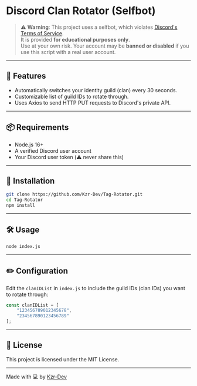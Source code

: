 # Discord Clan Rotator (Selfbot)

> ⚠️ **Warning**: This project uses a selfbot, which violates [Discord's Terms of Service](https://discord.com/terms).  
> It is provided **for educational purposes only**.  
> Use at your own risk. Your account may be **banned or disabled** if you use this script with a real user account.

---

## 🔧 Features

- Automatically switches your identity guild (clan) every 30 seconds.
- Customizable list of guild IDs to rotate through.
- Uses Axios to send HTTP PUT requests to Discord's private API.

---

## 📦 Requirements

- Node.js 16+
- A verified Discord user account
- Your Discord user token (⚠️ never share this)

---

## 🚀 Installation

```bash
git clone https://github.com/Kzr-Dev/Tag-Rotator.git
cd Tag-Rotator
npm install
````

---

## 🛠️ Usage

```bash
node index.js
```

---

## ✏️ Configuration

Edit the `clanIDList` in `index.js` to include the guild IDs (clan IDs) you want to rotate through:

```js
const clanIDList = [
    "123456789012345678",
    "234567890123456789"
];
```

---

## 📄 License

This project is licensed under the MIT License.

---

Made with 💻 by [Kzr-Dev](https://github.com/Kzr-Dev)
